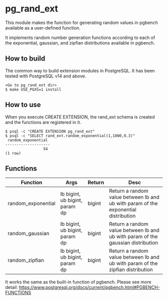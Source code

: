 # pg_rand_ext
This module makes the function for generating random values in pgbench available as a user-defined function.

It implements random number generation functions according to each of the exponential, gaussian, and zipfian distributions available in pgbench.

## How to build
The common way to build extension modules in PostgreSQL.
It has been tested with PostgreSQL v14 and above.
```
<Go to pg_rand_ext dir>
$ make USE_PGXS=1 install
```

## How to use
When you execute CREATE EXTENSION, the rand_ext schema is created and the functions are registered in it.
```
$ psql -c "CREATE EXTENSION pg_rand_ext"
$ psql -c "SELECT rand_ext.random_exponential(1,1000,0.3)"
 random_exponential 
--------------------
                 54
(1 row)
```

## Functions

| Function | Args | Return | Desc |
| ------------- | ------------- | ------------- | ------------- |
| random_exponential | lb bigint, ub bigint, param dp  | bigint | Return a random value between lb and ub with param of the exponential distribution |
| random_gaussian | lb bigint, ub bigint, param dp  | bigint | Return a random value between lb and ub with param of the gaussian distribution |
| random_zipfian | lb bigint, ub bigint, param dp  | bigint | Return a random value between lb and ub with param of the zipfian distribution |

It works the same as the built-in function of pgbench.
Please see more detail: https://www.postgresql.org/docs/current/pgbench.html#PGBENCH-FUNCTIONS

